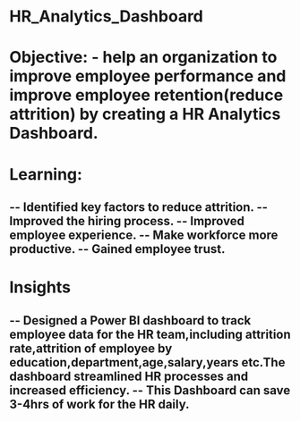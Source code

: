 # HR_Analytics_Dashboard

# Objective: - help an organization to improve employee performance and improve employee retention(reduce attrition) by creating a HR Analytics Dashboard.

# Learning:
-- Identified key factors to reduce attrition.
-- Improved the hiring process.
-- Improved employee experience.
-- Make workforce more productive.
-- Gained employee trust.
-
# Insights
-- Designed a Power BI dashboard to track employee data for the HR team,including attrition rate,attrition of employee by education,department,age,salary,years etc.The dashboard streamlined HR processes and increased efficiency.
-- This Dashboard can save 3-4hrs of work for the HR daily.
-
